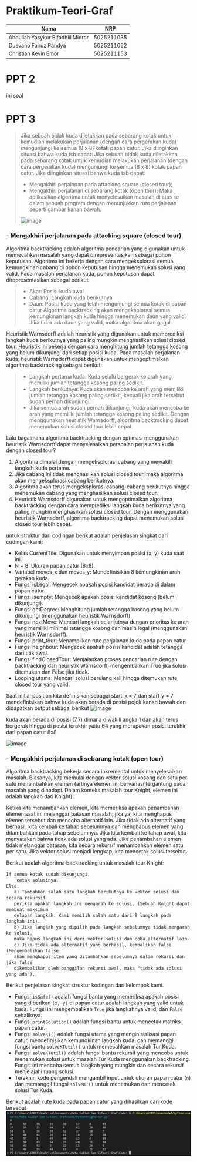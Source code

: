 # Praktikum-Teori-Graf

| Nama           | NRP            |
| ---------------| ---------------|
| Abdullah Yasykur Bifadhlil Midror      | 5025211035      |
| Duevano Fairuz Pandya     | 5025211052      |
| Christian Kevin Emor     | 5025211153      |

# PPT 2
ini soal

# PPT 3

> Jika sebuah bidak kuda diletakkan pada sebarang kotak untuk kemudian melakukan perjalanan (dengan cara pergerakan kuda) mengunjungi ke semua (8 x 8) kotak papan catur.
> Jika diinginkan situasi bahwa kuda tsb dapat:
> Jika sebuah bidak kuda diletakkan pada sebarang kotak untuk kemudian melakukan perjalanan (dengan cara pergerakan kuda) mengunjungi ke semua (8 x 8) kotak papan catur.
> Jika diinginkan situasi bahwa kuda tsb dapat:
> - Mengakhiri perjalanan pada attacking square (closed tour);
> - Mengakhiri perjalanan di sebarang kotak (open tour);
> Maka aplikasikan algoritma untuk menyelesaikan masalah di atas ke dalam sebuah program dengan menunjukkan rute perjalanan seperti gambar kanan bawah.
> 
> ![image](https://github.com/Chrstnkevin/Praktikum-Teori-Graf-C18/assets/97864068/c9f2d65e-9d84-444d-a69f-8108a3de71a5)


### - Mengakhiri perjalanan pada attacking square (closed tour)

Algoritma backtracking adalah algoritma pencarian yang digunakan untuk memecahkan masalah yang dapat direpresentasikan sebagai pohon keputusan. Algoritma ini bekerja dengan cara mengeksplorasi semua kemungkinan cabang di pohon keputusan hingga menemukan solusi yang valid. Pada masalah perjalanan kuda, pohon keputusan dapat direpresentasikan sebagai berikut:
> - Akar: Posisi kuda awal
> - Cabang: Langkah kuda berikutnya
> - Daun: Posisi kuda yang telah mengunjungi semua kotak di papan catur
Algoritma backtracking akan mengeksplorasi semua kemungkinan langkah kuda hingga menemukan daun yang valid. Jika tidak ada daun yang valid, maka algoritma akan gagal.

Heuristik Warnsdorff adalah heuristik yang digunakan untuk memprediksi langkah kuda berikutnya yang paling mungkin menghasilkan solusi closed tour. Heuristik ini bekerja dengan cara menghitung jumlah tetangga kosong yang belum dikunjungi dari setiap posisi kuda. Pada masalah perjalanan kuda, heuristik Warnsdorff dapat digunakan untuk mengoptimalkan algoritma backtracking sebagai berikut:
> - Langkah pertama kuda: Kuda selalu bergerak ke arah yang memiliki jumlah tetangga kosong paling sedikit.
> - Langkah berikutnya: Kuda akan mencoba ke arah yang memiliki jumlah tetangga kosong paling sedikit, kecuali jika arah tersebut sudah pernah dikunjungi.
> - Jika semua arah sudah pernah dikunjungi, kuda akan mencoba ke arah yang memiliki jumlah tetangga kosong paling sedikit.
Dengan menggunakan heuristik Warnsdorff, algoritma backtracking dapat menemukan solusi closed tour lebih cepat.

Lalu bagaimana algoritma backtracking dengan optimasi menggunakan heuristik Warnsdorff dapat menyelesaikan persoalan perjalanan kuda dengan closed tour?
1. Algoritma dimulai dengan mengeksplorasi cabang yang mewakili langkah kuda pertama.
2. Jika cabang ini tidak menghasilkan solusi closed tour, maka algoritma akan mengeksplorasi cabang berikutnya.
3. Algoritma akan terus mengeksplorasi cabang-cabang berikutnya hingga menemukan cabang yang menghasilkan solusi closed tour.
4. Heuristik Warnsdorff digunakan untuk mengoptimalkan algoritma backtracking dengan cara memprediksi langkah kuda berikutnya yang paling mungkin menghasilkan solusi closed tour. Dengan menggunakan heuristik Warnsdorff, algoritma backtracking dapat menemukan solusi closed tour lebih cepat.

untuk struktur dari codingan berikut adalah penjelasan singkat dari codingan kami:
- Kelas CurrentTile: Digunakan untuk menyimpan posisi (x, y) kuda saat ini.
- N = 8: Ukuran papan catur (8x8).
- Variabel moves_x dan moves_y: Mendefinisikan 8 kemungkinan arah gerakan kuda.
- Fungsi isLegal: Mengecek apakah posisi kandidat berada di dalam papan catur.
- Fungsi isempty: Mengecek apakah posisi kandidat kosong (belum dikunjungi).
- Fungsi getDegree: Menghitung jumlah tetangga kosong yang belum dikunjungi (menggunakan heuristik Warnsdorff).
- Fungsi nextMove: Mencari langkah selanjutnya dengan prioritas ke arah yang memiliki minimal tetangga kosong dan masih legal (menggunakan heuristik Warnsdorff).
- Fungsi print_tour: Menampilkan rute perjalanan kuda pada papan catur.
- Fungsi neighbour: Mengecek apakah posisi kandidat adalah tetangga dari titik awal.
- Fungsi findClosedTour: Menjalankan proses pencarian rute dengan backtracking dan heuristik Warnsdorff, mengembalikan True jika solusi ditemukan dan False jika tidak.
- Looping utama: Mencari solusi berulang kali hingga ditemukan rute closed tour yang valid.

Saat initial position kita definisikan sebagai start_x = 7 dan start_y = 7 mendefinisikan bahwa kuda akan berada di posisi pojok kanan bawah dan didapatkan output sebagai berikut
![image](https://github.com/Chrstnkevin/Praktikum-Teori-Graf-C18/assets/97864068/3fd2f82b-5a49-4c64-acd3-f6dd3a9e2a95)

kuda akan berada di posisi (7,7) dimana diwakili angka 1 dan akan terus bergerak hingga di posisi terakhir yaitu 64 yang merupakan posisi terakhir dari papan catur 8x8

![image](https://github.com/Chrstnkevin/Praktikum-Teori-Graf-C18/assets/97864068/523a3c58-2929-4399-a615-5befe03974d4)

### - Mengakhiri perjalanan di sebarang kotak (open tour)

Algoritma backtracking bekerja secara inkremental untuk menyelesaikan masalah. Biasanya, kita memulai dengan vektor solusi kosong dan satu per satu menambahkan elemen (artinya elemen ini bervariasi tergantung pada masalah yang dihadapi. Dalam konteks masalah tour Knight, elemen ini adalah langkah dari Knight). 

Ketika kita menambahkan elemen, kita memeriksa apakah penambahan elemen saat ini melanggar batasan masalah; jika ya, kita menghapus elemen tersebut dan mencoba alternatif lain. Jika tidak ada alternatif yang berhasil, kita kembali ke tahap sebelumnya dan menghapus elemen yang ditambahkan pada tahap sebelumnya. Jika kita kembali ke tahap awal, kita menyatakan bahwa tidak ada solusi yang ada. Jika penambahan elemen tidak melanggar batasan, kita secara rekursif menambahkan elemen satu per satu. Jika vektor solusi menjadi lengkap, kita mencetak solusi tersebut.

Berikut adalah algoritma backtracking untuk masalah tour Knight:
```
If semua kotak sudah dikunjungi,
    cetak solusinya.
Else,
   a) Tambahkan salah satu langkah berikutnya ke vektor solusi dan secara rekursif
   periksa apakah langkah ini mengarah ke solusi. (Sebuah Knight dapat membuat maksimum
   delapan langkah. Kami memilih salah satu dari 8 langkah pada langkah ini).
   b) Jika langkah yang dipilih pada langkah sebelumnya tidak mengarah ke solusi,
   maka hapus langkah ini dari vektor solusi dan coba alternatif lain.
   c) Jika tidak ada alternatif yang berhasil, kembalikan false (Mengembalikan false
   akan menghapus item yang ditambahkan sebelumnya dalam rekursi dan jika false
   dikembalikan oleh panggilan rekursi awal, maka "tidak ada solusi yang ada").
```
Berikut penjelasan singkat struktur kodingan dari kelompok kami.
- Fungsi `isSafe()` adalah fungsi bantu yang memeriksa apakah posisi yang diberikan `(x, y)` di papan catur adalah langkah yang valid untuk kuda. Fungsi ini mengembalikan `True` jika langkahnya valid, dan `False` sebaliknya.
- Fungsi `printSolution()` adalah fungsi bantu untuk mencetak matriks papan catur.
- Fungsi `solveKT()` adalah fungsi utama yang menginisialisasi papan catur, mendefinisikan kemungkinan langkah kuda, dan memanggil fungsi bantu `solveKTUtil()` untuk memecahkan masalah Tur Kuda.
- Fungsi `solveKTUtil()` adalah fungsi bantu rekursif yang mencoba untuk menemukan solusi untuk masalah Tur Kuda menggunakan backtracking. Fungsi ini mencoba semua langkah yang mungkin dan secara rekursif menjelajahi ruang solusi.
- Terakhir, kode pengendali mengambil input untuk ukuran papan catur (`n`) dan memanggil fungsi `solveKT()` untuk menemukan dan mencetak solusi Tur Kuda.

Berikut adalah rute kuda pada papan catur yang dihasilkan dari kode tersebut
![image](3b.jpg)
